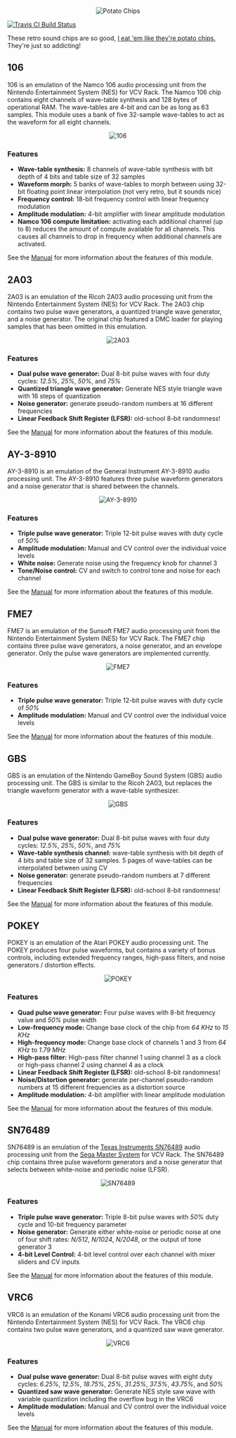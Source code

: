 <p align="center">
<img alt="Potato Chips" src="manual/PotatoChips-SocialMedia.svg">
</p>

[![Travis CI Build Status][BuildStatus]][BuildServer]

[BuildStatus]:  https://travis-ci.org/Kautenja/PotatoChips.svg?branch=master
[BuildServer]:  https://travis-ci.org/Kautenja/PotatoChips

These retro sound chips are so good,
[I eat 'em like they're potato chips.][SamHyde-PotatoChips]
They're just so addicting!

[SamHyde-PotatoChips]: https://www.youtube.com/watch?v=lL5M-vXq58c

<!-- ------------------------------------------------------------ -->
<!-- MARK: 106 -->
<!-- ------------------------------------------------------------ -->

## 106

106 is an emulation of the Namco 106 audio processing unit from the
Nintendo Entertainment System (NES) for VCV Rack. The Namco 106 chip contains
eight channels of wave-table synthesis and 128 bytes of operational RAM. The
wave-tables are 4-bit and can be as long as 63 samples. This module uses a
bank of five 32-sample wave-tables to act as the waveform for all eight
channels.

<p align="center">
<img alt="106" src="manual/106/img/106-Module.svg">
</p>

### Features

-   **Wave-table synthesis:** 8 channels of wave-table synthesis with bit depth
    of 4 bits and table size of 32 samples
-   **Waveform morph:** 5 banks of wave-tables to morph between using 32-bit
    floating point linear interpolation (not very retro, but it sounds nice)
-   **Frequency control:** 18-bit frequency control with linear frequency modulation
-   **Amplitude modulation:** 4-bit amplifier with linear amplitude modulation
-   **Namco 106 compute limitation:** activating each additional channel (up
    to 8) reduces the amount of compute available for all channels. This causes
    all channels to drop in frequency when additional channels are activated.

See the [Manual][106] for more information about the features of this module.

[106]: https://github.com/Kautenja/PotatoChips/releases/latest/download/106.pdf

<!-- ------------------------------------------------------------ -->
<!-- MARK: 2A03 -->
<!-- ------------------------------------------------------------ -->

## 2A03

2A03 is an emulation of the Ricoh 2A03 audio processing unit from the Nintendo
Entertainment System (NES) for VCV Rack. The 2A03 chip contains two pulse wave
generators, a quantized triangle wave generator, and a noise generator. The
original chip featured a DMC loader for playing samples that has been omitted
in this emulation.

<p align="center">
<img alt="2A03" src="manual/2A03/img/2A03-Module.svg">
</p>

### Features

-   **Dual pulse wave generator:** Dual 8-bit pulse waves with four duty
    cycles: _12.5%_, _25%_, _50%_, and _75%_
-   **Quantized triangle wave generator:** Generate NES style triangle wave
    with 16 steps of quantization
-   **Noise generator:** generate pseudo-random numbers at 16 different
    frequencies
-   **Linear Feedback Shift Register (LFSR):** old-school 8-bit randomness!

See the [Manual][2A03] for more information about the features of this module.

[2A03]: https://github.com/Kautenja/PotatoChips/releases/latest/download/2A03.pdf

<!-- ------------------------------------------------------------ -->
<!-- MARK: AY-3-8910 -->
<!-- ------------------------------------------------------------ -->

## AY-3-8910

AY-3-8910 is an emulation of the General Instrument AY-3-8910 audio processing
unit. The AY-3-8910 features three pulse waveform generators and a noise
generator that is shared between the channels.

<p align="center">
<img alt="AY-3-8910" src="manual/AY-3-8910/img/AY_3_8910-Module.svg">
</p>

### Features

-   **Triple pulse wave generator:** Triple 12-bit pulse waves with duty cycle of _50%_
-   **Amplitude modulation:** Manual and CV control over the individual voice levels
-   **White noise:** Generate noise using the frequency knob for channel 3
-   **Tone/Noise control:** CV and switch to control tone and noise for each channel

See the [Manual][AY_3_8910] for more information about the features of this module.

[AY_3_8910]: https://github.com/Kautenja/PotatoChips/releases/latest/download/AY_3_8910.pdf

<!-- ------------------------------------------------------------ -->
<!-- MARK: FME7 -->
<!-- ------------------------------------------------------------ -->

## FME7

FME7 is an emulation of the Sunsoft FME7 audio processing unit from the
Nintendo Entertainment System (NES) for VCV Rack. The FME7 chip contains three
pulse wave generators, a noise generator, and an envelope generator. Only the
pulse wave generators are implemented currently.

<p align="center">
<img alt="FME7" src="manual/FME7/img/FME7-Module.svg">
</p>

### Features

-   **Triple pulse wave generator:** Triple 12-bit pulse waves with duty cycle of _50%_
-   **Amplitude modulation:** Manual and CV control over the individual voice levels

See the [Manual][FME7] for more information about the features of this module.

[FME7]: https://github.com/Kautenja/PotatoChips/releases/latest/download/FME7.pdf

<!-- ------------------------------------------------------------ -->
<!-- MARK: GBS -->
<!-- ------------------------------------------------------------ -->

## GBS

GBS is an emulation of the Nintendo GameBoy Sound System (GBS) audio processing
unit. The GBS is similar to the Ricoh 2A03, but replaces the triangle waveform
generator with a wave-table synthesizer.

<p align="center">
<img alt="GBS" src="manual/GBS/img/GBS-Module.svg">
</p>

### Features

-   **Dual pulse wave generator:** Dual 8-bit pulse waves with four duty
    cycles: _12.5%_, _25%_, _50%_, and _75%_
-   **Wave-table synthesis channel:** wave-table synthesis with bit depth
    of 4 bits and table size of 32 samples. 5 pages of wave-tables can be
    interpolated between using CV
-   **Noise generator:** generate pseudo-random numbers at 7 different
    frequencies
-   **Linear Feedback Shift Register (LFSR):** old-school 8-bit randomness!

See the [Manual][GBS] for more information about the features of this module.

[GBS]: https://github.com/Kautenja/PotatoChips/releases/latest/download/GBS.pdf

<!-- ------------------------------------------------------------ -->
<!-- MARK: POKEY -->
<!-- ------------------------------------------------------------ -->

## POKEY

POKEY is an emulation of the Atari POKEY audio processing unit. The POKEY
produces four pulse waveforms, but contains a variety of bonus controls,
including extended frequency ranges, high-pass filters, and noise generators /
distortion effects.

<p align="center">
<img alt="POKEY" src="manual/POKEY/img/POKEY-Module.svg">
</p>

### Features

-   **Quad pulse wave generator:** Four pulse waves with 8-bit frequency value
    and _50%_ pulse width
-   **Low-frequency mode:** Change base clock of the chip from
    _64 KHz_ to _15 KHz_
-   **High-frequency mode:** Change base clock of channels 1 and 3 from
    _64 KHz_ to _1.79 MHz_
-   **High-pass filter:** High-pass filter channel 1 using channel 3 as a clock
    or high-pass channel 2 using channel 4 as a clock
-   **Linear Feedback Shift Register (LFSR):** old-school 8-bit randomness!
-   **Noise/Distortion generator:** generate per-channel pseudo-random numbers
    at 15 different frequencies as a distortion source
-   **Amplitude modulation:** 4-bit amplifier with linear amplitude modulation

See the [Manual][POKEY] for more information about the features of this module.

[POKEY]: https://github.com/Kautenja/PotatoChips/releases/latest/download/POKEY.pdf

<!-- ------------------------------------------------------------ -->
<!-- MARK: SCC -->
<!-- ------------------------------------------------------------ -->

<!--
## SCC _(Coming Soon!)_

SCC is an emulation of the Konami SCC audio processing unit.

<p align="center">
<img alt="SCC" src="manual/SCC/img/SCC-Module.svg">
</p>

### Features

See the [Manual][SCC] for more information about the features of this module.

[SCC]: https://github.com/Kautenja/PotatoChips/releases/latest/download/SCC.pdf
-->

<!-- ------------------------------------------------------------ -->
<!-- MARK: SN76489 -->
<!-- ------------------------------------------------------------ -->
## SN76489

SN76489 is an emulation of the [Texas Instruments SN76489][TI-SN76489] audio
processing unit from the [Sega Master System][SegaMasterSystem] for VCV Rack.
The SN76489 chip contains three pulse waveform generators and a noise generator
that selects between white-noise and periodic noise (LFSR).

<p align="center">
<img alt="SN76489" src="manual/SN76489/img/SN76489-Module.svg">
</p>

### Features

-   **Triple pulse wave generator:** Triple 8-bit pulse waves with _50%_ duty
    cycle and 10-bit frequency parameter
-   **Noise generator:** Generate either white-noise or periodic noise at one
    of four shift rates: _N/512_, _N/1024_, _N/2048_, or the output of tone
    generator 3
-   **4-bit Level Control:** 4-bit level control over each channel with
    mixer sliders and CV inputs

See the [Manual][SN76489] for more information about the features of this module.

[SegaMasterSystem]: https://en.wikipedia.org/wiki/Master_System
[TI-SN76489]: https://en.wikipedia.org/wiki/Texas_Instruments_SN76489
[SN76489]: https://github.com/Kautenja/PotatoChips/releases/latest/download/SN76489.pdf

<!-- ------------------------------------------------------------ -->
<!-- MARK: TurboGrafx16 -->
<!-- ------------------------------------------------------------ -->

<!--
## TurboGrafx16 _(Coming Soon!)_

TurboGrafx16 is an emulation of the NEC TurboGrafx16 audio processing unit.

<p align="center">
<img alt="TurboGrafx16" src="manual/TurboGrafx16/img/TURBO_GRAFX_16-Module.svg">
</p>

### Features

See the [Manual][TurboGrafx16] for more information about the features of this module.

[TurboGrafx16]: https://github.com/Kautenja/PotatoChips/releases/latest/download/TurboGrafx16.pdf
-->

<!-- ------------------------------------------------------------ -->
<!-- MARK: VRC6 -->
<!-- ------------------------------------------------------------ -->

## VRC6

VRC6 is an emulation of the Konami VRC6 audio processing unit from the
Nintendo Entertainment System (NES) for VCV Rack. The VRC6 chip contains two
pulse wave generators, and a quantized saw wave generator.

<p align="center">
<img alt="VRC6" src="manual/VRC6/img/VRC6-Module.svg">
</p>

### Features

-   **Dual pulse wave generator:** Dual 8-bit pulse waves with eight duty
    cycles: _6.25%_, _12.5%_, _18.75%_, _25%_, _31.25%_, _37.5%_, _43.75%_, and
    _50%_
-   **Quantized saw wave generator:** Generate NES style saw wave with variable
    quantization including the overflow bug in the VRC6
-   **Amplitude modulation:** Manual and CV control over the individual voice
    levels

See the [Manual][VRC6] for more information about the features of this module.

[VRC6]: https://github.com/Kautenja/PotatoChips/releases/latest/download/VRC6.pdf
